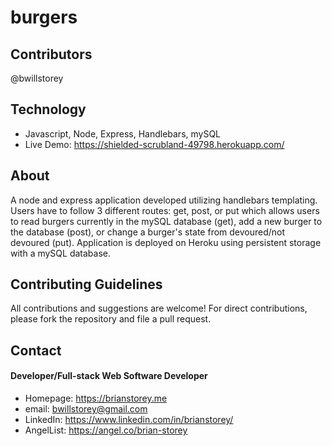 # burgers

## Contributors
@bwillstorey

## Technology
- Javascript, Node, Express, Handlebars, mySQL
- Live Demo: https://shielded-scrubland-49798.herokuapp.com/

## About
A node and express application developed utilizing handlebars templating. Users have to follow 3 different routes: get, post, or put which allows users to read burgers currently in the mySQL database (get), add a new burger to the database (post), or change a burger's state from devoured/not devoured (put).  Application is deployed on Heroku using persistent storage with a mySQL database.


## Contributing Guidelines
All contributions and suggestions are welcome! For direct contributions, please fork the repository and file a pull request.

## Contact
#### Developer/Full-stack Web Software Developer
- Homepage: https://brianstorey.me 
- email: bwillstorey@gmail.com
- LinkedIn: https://www.linkedin.com/in/brianstorey/
- AngelList: https://angel.co/brian-storey
